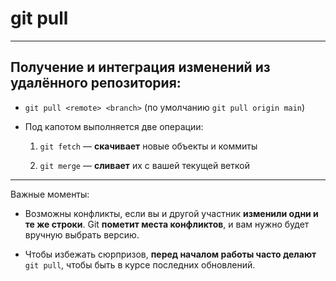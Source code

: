 # git pull

---

## Получение и интеграция изменений из удалённого репозитория:

  * `git pull <remote> <branch>` (по умолчанию `git pull origin main`)

  * Под капотом выполняется две операции:

    1. `git fetch` — **скачивает** новые объекты и коммиты

    2. `git merge` — **сливает** их с вашей текущей веткой

---

Важные моменты:

  * Возможны конфликты, если вы и другой участник **изменили одни и те же строки**. Git **пометит места конфликтов**, и вам нужно будет вручную выбрать версию.

  * Чтобы избежать сюрпризов, **перед началом работы часто делают** `git pull`, чтобы быть в курсе последних обновлений.